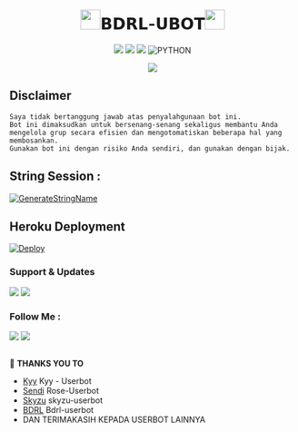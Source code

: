 <h1 align="center"><img src="./resources/extras/GeezFire.gif" width="35px">𝗕𝗗𝗥𝗟-𝗨𝗕𝗢𝗧<img src="./resources/extras/GeezFire.gif" width="35px"></h1>

<p align="center">
    <a href="https://github.com/Yansaii/Bdrl-Userbot/commits/Bdrl-Userbot"><img src="https://img.shields.io/github/last-commit/Yansaii/Bdrl-Userbot?color=ff0000&logo=github&logoColor=ffffff&style=for-the-badge" /></a>
    <a href="https://github.com/Yansai/Bdrl-Userbot"> <img src="https://img.shields.io/github/repo-size/Yansaii/Bdrl-Userbot?logo=github&style=for-the-badge" /></a>
    <a href="https://pypi.org/project/Telethon/"><img src="https://img.shields.io/pypi/v/telethon?color=important&label=telethon&logo=python&logoColor=brightgreen&style=for-the-badge" /></a>
    <img alt="PYTHON" src="https://img.shields.io/badge/PYTHON-v3.9.6-purple?style=for-the-badge&logo=appveyor"/>
    </p>


<p align="center">
  <img src="https://telegra.ph/file/6ff3f7d3258d7a0b412e7.jpg">
</p>


## Disclaimer

```
Saya tidak bertanggung jawab atas penyalahgunaan bot ini.
Bot ini dimaksudkan untuk bersenang-senang sekaligus membantu Anda
mengelola grup secara efisien dan mengotomatiskan beberapa hal yang membosankan.
Gunakan bot ini dengan risiko Anda sendiri, dan gunakan dengan bijak.
```


## String Session :
[![GenerateStringName](https://img.shields.io/badge/repl.it-generateStringName-white)](https://replit.com/@rizkyhmdanii16/StringSession)


## Heroku Deployment
[![Deploy](https://www.herokucdn.com/deploy/button.svg)](https://heroku.com/deploy?template=https://github.com/Yansaii/Bdrl-Userbot)


### Support & Updates 
<a href="https://t.me/bdrlsupportt"><img src="https://img.shields.io/badge/Join-Group%20Support-red.svg?style=for-the-badge&logo=Telegram"></a> <a href="https://t.me/gabuuttty"><img src="https://img.shields.io/badge/Join-Updates%20Channel-white.svg?style=for-the-badge&logo=Telegram"></a>

### Follow Me :
<p align="left">
<a href="https://github.com/Yansaii"><img src="https://img.shields.io/badge/GitHub-Follow%20on%20GitHub-inactive.svg?logo=github"></a> <a href="https://instagram.com/kechili.8_"><img src="https://img.shields.io/badge/Instagram-Follow%20on%20Instagram-important.svg?logo=instagram"></a>
</p>

##

🔰 **THANKS YOU TO**
*   [Kyy](https://github.com/muhammadrizky16/Kyy-Userbot)   Kyy - Userbot
*   [Sendi](https://github.com/SendiAp/Rose-Userbot)   Rose-Userbot
*   [Skyzu](https://github.com/Skyzu/skyzu-userbot)   skyzu-userbot
*   [BDRL](https://github.com/Yansaii/Bdrl-Uerbot)   Bdrl-userbot
*   DAN TERIMAKASIH KEPADA USERBOT LAINNYA
